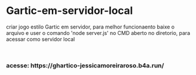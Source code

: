 # Gartic-em-servidor-local
criar jogo estilo Gartic em servidor, para melhor funcionaento baixe o arquivo e user o comando 'node server.js' no CMD aberto no diretorio, para acessar como servidor local
<!--
criar conta:
https://cadastrochat-jessicamoreiraroso.b4a.run/-->
<br>
<h3>acesse: https://ghartico-jessicamoreiraroso.b4a.run/ <h3>
